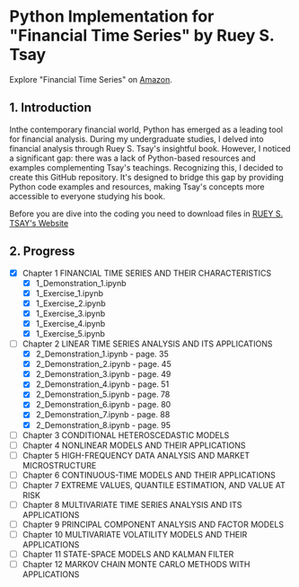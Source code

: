 # Python Implementation for "Financial Time Series" by Ruey S. Tsay

Explore "Financial Time Series" on [Amazon](https://www.amazon.com/Analysis-Financial-Time-Ruey-Tsay/dp/8126548932/ref=sr_1_1?keywords=ISBN+978-0-470-41435-4&qid=1577994389&sr=8-1/).

## 1. Introduction

Inthe contemporary financial world, Python has emerged as a leading tool for financial analysis. During my undergraduate studies, I delved into financial analysis through Ruey S. Tsay's insightful book. However, I noticed a significant gap: there was a lack of Python-based resources and examples complementing Tsay's teachings. Recognizing this, I decided to create this GitHub repository. It's designed to bridge this gap by providing Python code examples and resources, making Tsay's concepts more accessible to everyone studying his book.

Before you are dive into the coding you need to download files in [RUEY S. TSAY's Website](https://faculty.chicagobooth.edu/ruey-s-tsay/research/analysis-of-financial-time-series-3rd-edition)

## 2. Progress

- [x] Chapter 1 FINANCIAL TIME SERIES AND THEIR CHARACTERISTICS
    - [x] 1_Demonstration_1.ipynb
    - [x] 1_Exercise_1.ipynb
    - [x] 1_Exercise_2.ipynb
    - [x] 1_Exercise_3.ipynb
    - [x] 1_Exercise_4.ipynb
    - [x] 1_Exercise_5.ipynb

- [ ] Chapter 2 LINEAR TIME SERIES ANALYSIS AND ITS APPLICATIONS
    - [x] 2_Demonstration_1.ipynb - page. 35
    - [x] 2_Demonstration_2.ipynb - page. 45
    - [x] 2_Demonstration_3.ipynb - page. 49
    - [x] 2_Demonstration_4.ipynb - page. 51
    - [x] 2_Demonstration_5.ipynb - page. 78
    - [x] 2_Demonstration_6.ipynb - page. 80
    - [x] 2_Demonstration_7.ipynb - page. 88
    - [x] 2_Demonstration_8.ipynb - page. 95
     
- [ ] Chapter 3 CONDITIONAL HETEROSCEDASTIC MODELS
- [ ] Chapter 4 NONLINEAR MODELS AND THEIR APPLICATIONS
- [ ] Chapter 5 HIGH-FREQUENCY DATA ANALYSIS AND MARKET MICROSTRUCTURE
- [ ] Chapter 6 CONTINUOUS-TIME MODELS AND THEIR APPLICATIONS
- [ ] Chapter 7 EXTREME VALUES, QUANTILE ESTIMATION, AND VALUE AT RISK
- [ ] Chapter 8 MULTIVARIATE TIME SERIES ANALYSIS AND ITS APPLICATIONS
- [ ] Chapter 9 PRINCIPAL COMPONENT ANALYSIS AND FACTOR MODELS
- [ ] Chapter 10 MULTIVARIATE VOLATILITY MODELS AND THEIR APPLICATIONS
- [ ] Chapter 11 STATE-SPACE MODELS AND KALMAN FILTER
- [ ] Chapter 12 MARKOV CHAIN MONTE CARLO METHODS WITH APPLICATIONS

